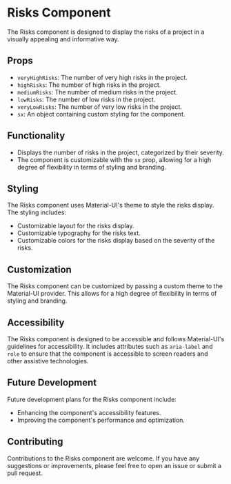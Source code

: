 # Risks Component

The Risks component is designed to display the risks of a project in a visually appealing and informative way.

## Props

- `veryHighRisks`: The number of very high risks in the project.
- `highRisks`: The number of high risks in the project.
- `mediumRisks`: The number of medium risks in the project.
- `lowRisks`: The number of low risks in the project.
- `veryLowRisks`: The number of very low risks in the project.
- `sx`: An object containing custom styling for the component.

## Functionality

- Displays the number of risks in the project, categorized by their severity.
- The component is customizable with the `sx` prop, allowing for a high degree of flexibility in terms of styling and branding.

## Styling

The Risks component uses Material-UI's theme to style the risks display. The styling includes:

- Customizable layout for the risks display.
- Customizable typography for the risks text.
- Customizable colors for the risks display based on the severity of the risks.

## Customization

The Risks component can be customized by passing a custom theme to the Material-UI provider. This allows for a high degree of flexibility in terms of styling and branding.

## Accessibility

The Risks component is designed to be accessible and follows Material-UI's guidelines for accessibility. It includes attributes such as `aria-label` and `role` to ensure that the component is accessible to screen readers and other assistive technologies.

## Future Development

Future development plans for the Risks component include:

- Enhancing the component's accessibility features.
- Improving the component's performance and optimization.

## Contributing

Contributions to the Risks component are welcome. If you have any suggestions or improvements, please feel free to open an issue or submit a pull request.
